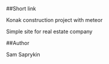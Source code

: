##Short link

Konak construction project with meteor

Simple site for real estate company


##Author 

Sam Saprykin